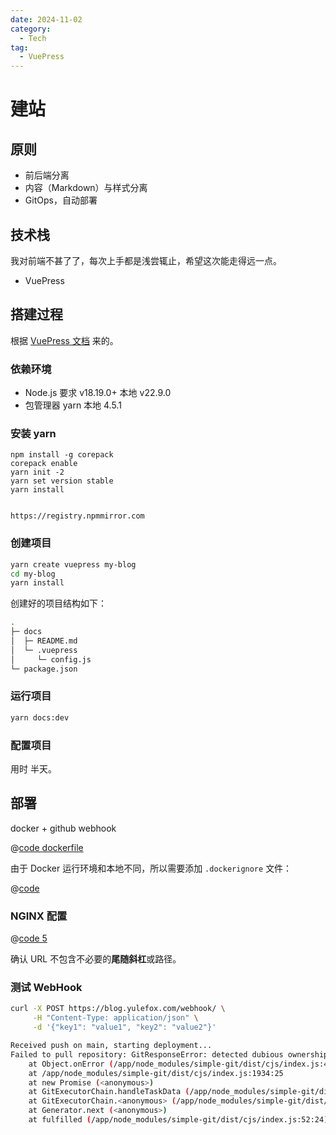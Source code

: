 ```yaml
---
date: 2024-11-02
category:
  - Tech
tag:
  - VuePress
---
```


# 建站



## 原则

- 前后端分离
- 内容（Markdown）与样式分离
- GitOps，自动部署

## 技术栈

我对前端不甚了了，每次上手都是浅尝辄止，希望这次能走得远一点。

- VuePress



## 搭建过程

根据 [VuePress 文档](https://v2.vuepress.vuejs.org/zh/guide/getting-started.html) 来的。

### 依赖环境

- Node.js 要求 v18.19.0+ 本地 v22.9.0
- 包管理器 yarn 本地 4.5.1

### 安装 yarn

```sh{1,4-5}
npm install -g corepack
corepack enable
yarn init -2
yarn set version stable
yarn install


https://registry.npmmirror.com
```

### 创建项目

```sh
yarn create vuepress my-blog
cd my-blog
yarn install
```

创建好的项目结构如下：

```sh
.
├─ docs
│  ├─ README.md
│  └─ .vuepress
│     └─ config.js
└─ package.json
```


### 运行项目

```sh
yarn docs:dev
```

### 配置项目



用时 半天。

## 部署

docker + github webhook



@[code dockerfile](../../Dockerfile)

由于 Docker 运行环境和本地不同，所以需要添加 `.dockerignore` 文件：

@[code](../../.dockerignore)

### NGINX 配置

@[code 5](../../nginx.conf)

确认 URL 不包含不必要的**尾随斜杠**或路径。

### 测试 WebHook

```sh
curl -X POST https://blog.yulefox.com/webhook/ \
     -H "Content-Type: application/json" \
     -d '{"key1": "value1", "key2": "value2"}'
```



```sh
Received push on main, starting deployment...
Failed to pull repository: GitResponseError: detected dubious ownership in repository at '/app'
    at Object.onError (/app/node_modules/simple-git/dist/cjs/index.js:4124:21)
    at /app/node_modules/simple-git/dist/cjs/index.js:1934:25
    at new Promise (<anonymous>)
    at GitExecutorChain.handleTaskData (/app/node_modules/simple-git/dist/cjs/index.js:1925:16)
    at GitExecutorChain.<anonymous> (/app/node_modules/simple-git/dist/cjs/index.js:1909:44)
    at Generator.next (<anonymous>)
    at fulfilled (/app/node_modules/simple-git/dist/cjs/index.js:52:24)
```

